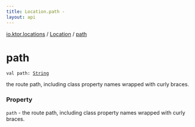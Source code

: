 ```yaml
---
title: Location.path - 
layout: api
---
```


<div class='api-docs-breadcrumbs'><a href="../index.html">io.ktor.locations</a> / <a href="index.html">Location</a> / <a href="./path.html">path</a></div>

# path

<div class="signature"><code><span class="keyword">val </span><span class="identifier">path</span><span class="symbol">: </span><a href="https://kotlinlang.org/api/latest/jvm/stdlib/kotlin/-string/index.html"><span class="identifier">String</span></a></code></div>

the route path, including class property names wrapped with curly braces.

### Property

<code>path</code> - the route path, including class property names wrapped with curly braces.